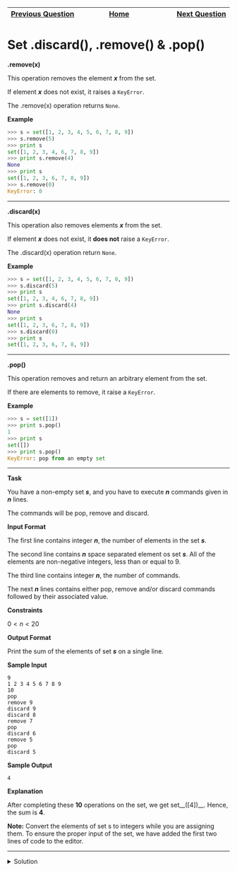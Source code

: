 | <img width=1000>[Previous Question](https://github.com/Kevin-Lago/python-hackerrank-solutions/tree/main/src/sets/set_add)</img> | <img width=1000>[Home](https://github.com/Kevin-Lago/python-hackerrank-solutions)</img> | <img width=1000>[Next Question](https://github.com/Kevin-Lago/python-hackerrank-solutions/tree/main/src/sets/set_union_operation)</img> |
|:---|:---:|---:|

# Set .discard(), .remove() & .pop()

__.remove(x)__

This operation removes the element ___x___ from the set.

If element ___x___ does not exist, it raises a ```KeyError```.

The .remove(x) operation returns ```None```.

__Example__

```python
>>> s = set([1, 2, 3, 4, 5, 6, 7, 8, 9])
>>> s.remove(5)
>>> print s
set([1, 2, 3, 4, 6, 7, 8, 9])
>>> print s.remove(4)
None
>>> print s
set([1, 2, 3, 6, 7, 8, 9])
>>> s.remove(0)
KeyError: 0
```

---

__.discard(x)__

This operation also removes elements ___x___ from the set.

If element ___x___ does not exist, it __does not__ raise a ```KeyError```.

The .discard(x) operation return ```None```.

__Example__

```python
>>> s = set([1, 2, 3, 4, 5, 6, 7, 8, 9])
>>> s.discard(5)
>>> print s
set([1, 2, 3, 4, 6, 7, 8, 9])
>>> print s.discard(4)
None
>>> print s
set([1, 2, 3, 6, 7, 8, 9])
>>> s.discard(0)
>>> print s
set([1, 2, 3, 6, 7, 8, 9])
```

---

__.pop()__

This operation removes and return an arbitrary element from the set.

If there are elements to remove, it raise a ```KeyError```.

__Example__

```python
>>> s = set([1])
>>> print s.pop()
1
>>> print s
set([])
>>> print s.pop()
KeyError: pop from an empty set
```

---

__Task__

You have a non-empty set ___s___, and you have to execute ___n___ commands given in ___n___ lines.

The commands will be pop, remove and discard.

__Input Format__

The first line contains integer ___n___, the number of elements in the set ___s___.

The second line contains ___n___ space separated element os set ___s___. All of the elements are non-negative integers, less than or equal to 9.

The third line contains integer ___n___, the number of commands.

The next ___n___ lines contains either pop, remove and/or discard commands followed by their associated value.

__Constraints__

$0 < n < 20$

__Output Format__

Print the sum of the elements of set ___s___ on a single line.

__Sample Input__

```
9
1 2 3 4 5 6 7 8 9
10
pop
remove 9
discard 9
discard 8
remove 7
pop 
discard 6
remove 5
pop 
discard 5
```

__Sample Output__

```
4
```

__Explanation__

After completing these __10__ operations on the set, we get set__([4])__. Hence, the sum is __4__.

__Note:__ Convert the elements of set s to integers while you are assigning them. To ensure the proper input of the set, we have added the first two lines of code to the editor.

---

<details><summary>Solution</summary>
    
```python
if __name__ == '__main__':
    n = int(input())
    s = set(map(int, input().split()))

    q = int(input())

    for i in range(q):
        query = input()

        if (query.__contains__("pop")):
            s.pop()
            continue

        if (query.__contains__("remove")):
            s.remove(int(query.split(" ")[1]))
            continue

        if (query.__contains__("discard")):
            s.discard(int(query.split(" ")[1]))
            continue

    print(sum(s))
```
</details>